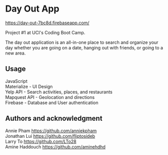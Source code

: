 # Day Out App

https://day-out-7bc8d.firebaseapp.com/

Project #1 at UCI's Coding Boot Camp. 

The day out application is an all-in-one place to search and organize your day whether you are going on a date, hanging out with friends, or going to a new area.

## Usage

JavaScript
<br>
Materialize - UI Design
<br>
Yelp API - Search activities, places, and restaurants
<br>
Mapquest API - Geolocation and directions
<br>
Firebase - Database and User authentication

## Authors and acknowledgment

Annie Pham      https://github.com/anniekpham
<br>
Jonathan Lui    https://github.com/fliptosideb
<br>
Larry To        https://github.com/LTo28
<br>
Amine Haddouch  https://github.com/aminehdhd
